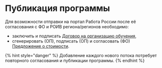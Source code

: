 # Публикация программы

Для возможности отправки на портал Работа России после её согласования с ФО и РОИВ региона/регионов необходимо:

* заключить и подписать [Договор на организацию обучения](../spravochniki/dogovor-na-organizaciyu-obucheniya/),
* сгенерировать (ОП), подписать (ОП) и согласовать (ФО) [Предложение о стоимости](../spravochniki/predlozhenie-o-stoimosti.md).&#x20;

{% hint style="danger" %}
Добавление каждого нового потока потребует повторного согласования и публикации программы.
{% endhint %}
